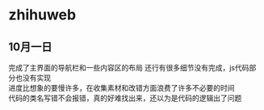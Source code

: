 # zhihuweb
## 10月一日
完成了主界面的导航栏和一些内容区的布局
还行有很多细节没有完成，js代码部分也没有实现  
进度比想象的要慢许多，在收集素材和改错方面浪费了许多不必要的时间  
代码的类名写错不会报错，真的好难找出来，还以为是代码的逻辑出了问题
